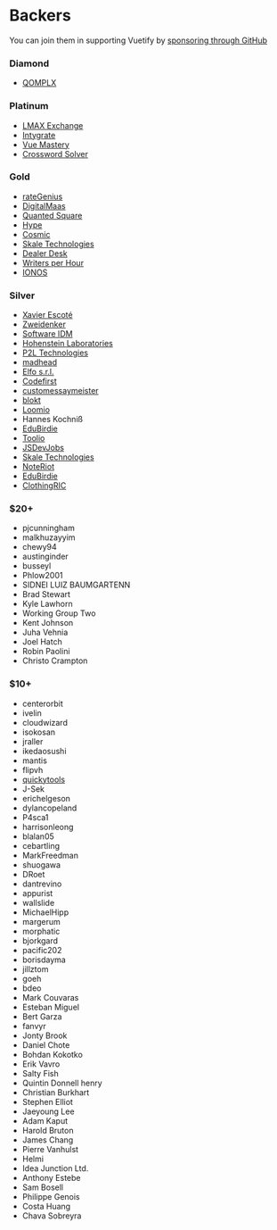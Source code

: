 # Backers

You can join them in supporting Vuetify by [sponsoring through GitHub](https://github.com/sponsors/johnleider)

### Diamond
- [QOMPLX](https://www.qomplx.com/)

### Platinum
- [LMAX Exchange](https://www.lmax.com/)
- [Intygrate](http://intygrate.com/)
- [Vue Mastery](http://vuemastery.com/)
- [Crossword Solver](http://crossword-solver.io/)

### Gold
- [rateGenius](https://application.rategenius.com/) <!-- Ravi Alamuri -->
- [DigitalMaas](https://www.digitalmaas.com/) <!-- Scott Francis -->
- [Quanted Square](https://analytics.quantedsquare.com/)
- [Hype](https://www.hypeinnovation.com/home)
- [Cosmic](https://www.cosmicjs.com/)
- [Skale Technologies](http://www.skaletech.com/)
- [Dealer Desk](https://www.dealerdesk.de/)
- [Writers per Hour](https://writersperhour.com/buy-essay/)
- [IONOS](https://ad.doubleclick.net/ddm/trackclk/N297201.3972065VUEPARTNERPROGRAM/B24927215.287498450;dc_trk_aid=481168480;dc_trk_cid=141067660;dc_lat=;dc_rdid=;tag_for_child_directed_treatment=;tfua=;gdpr=$%7BGDPR%7D;gdpr_consent=$%7BGDPR_CONSENT_755%7D?https://www.ionos.de/partner?utm_source=Vue&utm_medium=paid-social&utm_campaign=ION-DEU-VUE-ABP-AWR-AgencyBusiness&utm_term=&utm_content=ION-DEU-VUE-ABP-AWR-AgencyBusiness&ac=OM.PU.PUo54K418813T7073a)

### Silver
- [Xavier Escoté](http://www.deister.net/)
- [Zweidenker](http://zweidenker.de) <!-- Christian Denker -->
- [Software IDM](https://softwareidm.com/) <!-- Peter Sidebotham -->
- [Hohenstein Laboratories](https://www.hohenstein.de/en/home/home.xhtml)
- [P2L Technologies](https://p2l.tech/) <!-- Blaise Laflamme -->
- [madhead](https://www.madhead.com/) <!-- Terence Tsang -->
- [Elfo s.r.l.](https://www.elfo.net/)
- [Codefirst](https://www.codefirst.co.uk/)
- [customessaymeister](https://www.customessaymeister.com/)
- [blokt](https://blokt.com/)
- [Loomio](https://www.loomio.org/)
- Hannes Kochniß
- [EduBirdie](https://edubirdie.com/)
- [Toolio](https://www.toolio.com/)
- [JSDevJobs](https://jsdevjobs.com/)
- [Skale Technologies](http://www.skaletech.com/)
- [NoteRiot](https://note.riot.ai/)
- [EduBirdie](https://edubirdie.com/)
- [ClothingRIC](https://www.clothingric.com/)

### $20+
- pjcunningham
- malkhuzayyim
- chewy94
- austinginder
- busseyl
- Phlow2001
- SIDNEI LUIZ BAUMGARTENN
- Brad Stewart
- Kyle Lawhorn
- Working Group Two
- Kent Johnson
- Juha Vehnia
- Joel Hatch
- Robin Paolini
- Christo Crampton

### $10+
- centerorbit
- ivelin
- cloudwizard
- isokosan
- jraller
- ikedaosushi
- mantis
- flipvh
- [quickytools](https://www.quickytools.com) <!-- hueachilles -->
- J-Sek
- erichelgeson
- dylancopeland
- P4sca1
- harrisonleong
- blalan05
- cebartling
- MarkFreedman
- shuogawa
- DRoet
- dantrevino
- appurist
- wallslide
- MichaelHipp
- margerum
- morphatic
- bjorkgard
- pacific202
- borisdayma
- jillztom
- goeh
- bdeo
- Mark Couvaras
- Esteban Miguel
- Bert Garza
- fanvyr
- Jonty Brook
- Daniel Chote
- Bohdan Kokotko
- Erik Vavro
- Salty Fish
- Quintin Donnell henry
- Christian Burkhart
- Stephen Elliot
- Jaeyoung Lee
- Adam Kaput
- Harold Bruton
- James Chang
- Pierre Vanhulst
- Helmi
- Idea Junction Ltd.
- Anthony Estebe
- Sam Bosell
- Philippe Genois
- Costa Huang
- Chava Sobreyra
